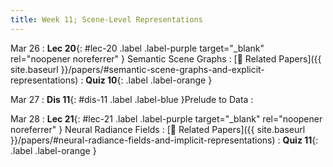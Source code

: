 ```yaml
---
title: Week 11; Scene-Level Representations
---
```


Mar 26
: **Lec 20**{: #lec-20 .label .label-purple target="_blank" rel="noopener noreferrer" } Semantic Scene Graphs
  : [📃 Related Papers]({{ site.baseurl }}/papers/#semantic-scene-graphs-and-explicit-representations)
: **Quiz 10**{: .label .label-orange }


Mar 27
: **Dis 11**{: #dis-11 .label .label-blue }Prelude to Data
  : &nbsp;

Mar 28
: **Lec 21**{: #lec-21 .label .label-purple target="_blank" rel="noopener noreferrer" } Neural Radiance Fields
  : [📃 Related Papers]({{ site.baseurl }}/papers/#neural-radiance-fields-and-implicit-representations)
: **Quiz 11**{: .label .label-orange }


